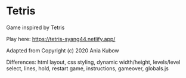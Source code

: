 # Tetris
Game inspired by Tetris

Play here: https://tetris-syang44.netlify.app/


Adapted from Copyright (c) 2020 Ania Kubow

Differences: html layout, css styling, dynamic width/height, levels/level select, lines, hold, restart game, instructions, gameover, globals.js
